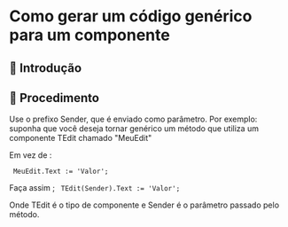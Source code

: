 # Como gerar um código genérico para um componente 

## 🚀 Introdução

## 🔧 Procedimento

Use o prefixo Sender, que é enviado como parâmetro. Por exemplo: suponha que você deseja tornar genérico um método que utiliza um componente TEdit chamado "MeuEdit"

Em vez de :

`` 
MeuEdit.Text := 'Valor';
`` 

Faça assim ;
`` 
TEdit(Sender).Text := 'Valor';
`` 

Onde TEdit é o tipo de componente e Sender é o parâmetro passado pelo método.

